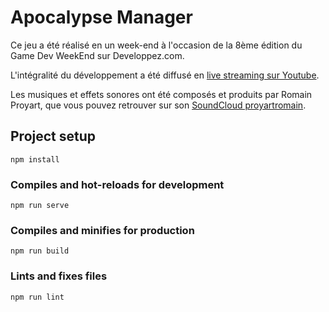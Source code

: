 # Apocalypse Manager

Ce jeu a été réalisé en un week-end à l'occasion de la 8ème édition du Game Dev WeekEnd sur Developpez.com.

L'intégralité du développement a été diffusé en [live streaming sur Youtube](https://www.youtube.com/watch?v=rFLiWXrnPfM&index=2&list=PLCGnsURd-hm7WQoobIVvSzva6ySruO1iu&t=0s).

Les musiques et effets sonores ont été composés et produits par Romain Proyart, que vous pouvez retrouver sur son [SoundCloud proyartromain](https://soundcloud.com/proyartromain/sets/fuel-zero).

## Project setup
```
npm install
```

### Compiles and hot-reloads for development
```
npm run serve
```

### Compiles and minifies for production
```
npm run build
```

### Lints and fixes files
```
npm run lint
```
